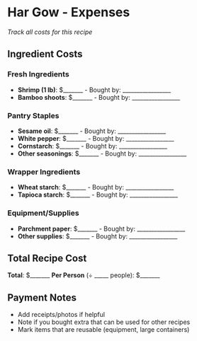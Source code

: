 # Har Gow - Expenses

*Track all costs for this recipe*

## Ingredient Costs

### Fresh Ingredients
- **Shrimp (1 lb)**: $_______ - Bought by: _________________
- **Bamboo shoots**: $_______ - Bought by: _________________

### Pantry Staples
- **Sesame oil**: $_______ - Bought by: _________________
- **White pepper**: $_______ - Bought by: _________________
- **Cornstarch**: $_______ - Bought by: _________________
- **Other seasonings**: $_______ - Bought by: _________________

### Wrapper Ingredients
- **Wheat starch**: $_______ - Bought by: _________________
- **Tapioca starch**: $_______ - Bought by: _________________

### Equipment/Supplies
- **Parchment paper**: $_______ - Bought by: _________________
- **Other supplies**: $_______ - Bought by: _________________

## Total Recipe Cost
**Total**: $_______ 
**Per Person** (÷ _____ people): $_______

## Payment Notes
- Add receipts/photos if helpful
- Note if you bought extra that can be used for other recipes
- Mark items that are reusable (equipment, large containers)
